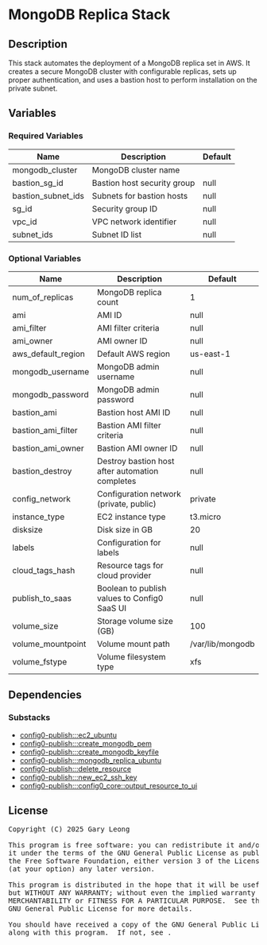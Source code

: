 # MongoDB Replica Stack

## Description
This stack automates the deployment of a MongoDB replica set in AWS. It creates a secure MongoDB cluster with configurable replicas, sets up proper authentication, and uses a bastion host to perform installation on the private subnet.

## Variables

### Required Variables
| Name | Description | Default |
|------|-------------|---------|
| mongodb_cluster | MongoDB cluster name | &nbsp; |
| bastion_sg_id | Bastion host security group | null |
| bastion_subnet_ids | Subnets for bastion hosts | null |
| sg_id | Security group ID | null |
| vpc_id | VPC network identifier | null |
| subnet_ids | Subnet ID list | null |

### Optional Variables
| Name | Description | Default |
|------|-------------|---------|
| num_of_replicas | MongoDB replica count | 1 |
| ami | AMI ID | null |
| ami_filter | AMI filter criteria | null |
| ami_owner | AMI owner ID | null |
| aws_default_region | Default AWS region | us-east-1 |
| mongodb_username | MongoDB admin username | null |
| mongodb_password | MongoDB admin password | null |
| bastion_ami | Bastion host AMI ID | null |
| bastion_ami_filter | Bastion AMI filter criteria | null |
| bastion_ami_owner | Bastion AMI owner ID | null |
| bastion_destroy | Destroy bastion host after automation completes | null |
| config_network | Configuration network (private, public) | private |
| instance_type | EC2 instance type | t3.micro |
| disksize | Disk size in GB | 20 |
| labels | Configuration for labels | null |
| cloud_tags_hash | Resource tags for cloud provider | null |
| publish_to_saas | Boolean to publish values to Config0 SaaS UI | null |
| volume_size | Storage volume size (GB) | 100 |
| volume_mountpoint | Volume mount path | /var/lib/mongodb |
| volume_fstype | Volume filesystem type | xfs |

## Dependencies

### Substacks
- [config0-publish:::ec2_ubuntu](https://api-app.config0.com/web_api/v1.0/stacks/config0-publish/ec2_ubuntu)
- [config0-publish:::create_mongodb_pem](https://api-app.config0.com/web_api/v1.0/stacks/config0-publish/create_mongodb_pem)
- [config0-publish:::create_mongodb_keyfile](https://api-app.config0.com/web_api/v1.0/stacks/config0-publish/create_mongodb_keyfile)
- [config0-publish:::mongodb_replica_ubuntu](https://api-app.config0.com/web_api/v1.0/stacks/config0-publish/mongodb_replica_ubuntu)
- [config0-publish:::delete_resource](https://api-app.config0.com/web_api/v1.0/stacks/config0-publish/delete_resource)
- [config0-publish:::new_ec2_ssh_key](https://api-app.config0.com/web_api/v1.0/stacks/config0-publish/new_ec2_ssh_key)
- [config0-publish:::config0_core::output_resource_to_ui](https://api-app.config0.com/web_api/v1.0/stacks/config0-publish/config0_core/output_resource_to_ui)

## License
<pre>
Copyright (C) 2025 Gary Leong <gary@config0.com>

This program is free software: you can redistribute it and/or modify
it under the terms of the GNU General Public License as published by
the Free Software Foundation, either version 3 of the License, or
(at your option) any later version.

This program is distributed in the hope that it will be useful,
but WITHOUT ANY WARRANTY; without even the implied warranty of
MERCHANTABILITY or FITNESS FOR A PARTICULAR PURPOSE.  See the
GNU General Public License for more details.

You should have received a copy of the GNU General Public License
along with this program.  If not, see <https://www.gnu.org/licenses/>.
</pre>